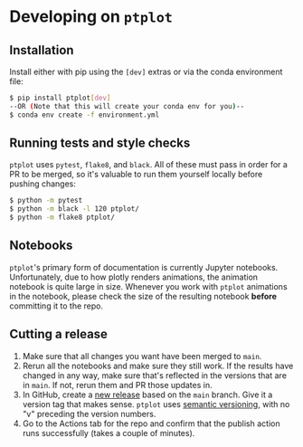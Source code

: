# Developing on `ptplot`

## Installation

Install either with pip using the `[dev]` extras or via the conda
environment file:
```bash
$ pip install ptplot[dev]
--OR (Note that this will create your conda env for you)--
$ conda env create -f environment.yml
```

## Running tests and style checks

`ptplot` uses `pytest`, `flake8`, and `black`. All of these must
pass in order for a PR to be merged, so it's valuable to run them
yourself locally before pushing changes:

```bash
$ python -m pytest
$ python -m black -l 120 ptplot/
$ python -m flake8 ptplot/
```

## Notebooks

`ptplot`'s primary form of documentation is currently Jupyter 
notebooks. Unfortunately, due to how plotly renders animations,
the animation notebook is quite large in size. Whenever you
work with `ptplot` animations in the notebook, please check the
size of the resulting notebook **before** committing it to the repo.


## Cutting a release

1. Make sure that all changes you want have been merged to `main`.
2. Rerun all the notebooks and make sure they still work. If the
results have changed in any way, make sure that's reflected in the
versions that are in `main`. If not, rerun them and PR those updates
in.
3. In GitHub, create a [new release](https://github.com/AndrewRook/ptplot/releases/new)
based on the `main` branch.
Give it a version tag that makes sense. `ptplot` uses [semantic
versioning](https://semver.org/), with no "v" preceding the
version numbers. 
4. Go to the Actions tab for the repo and confirm that the publish
action runs successfully (takes a couple of minutes). 